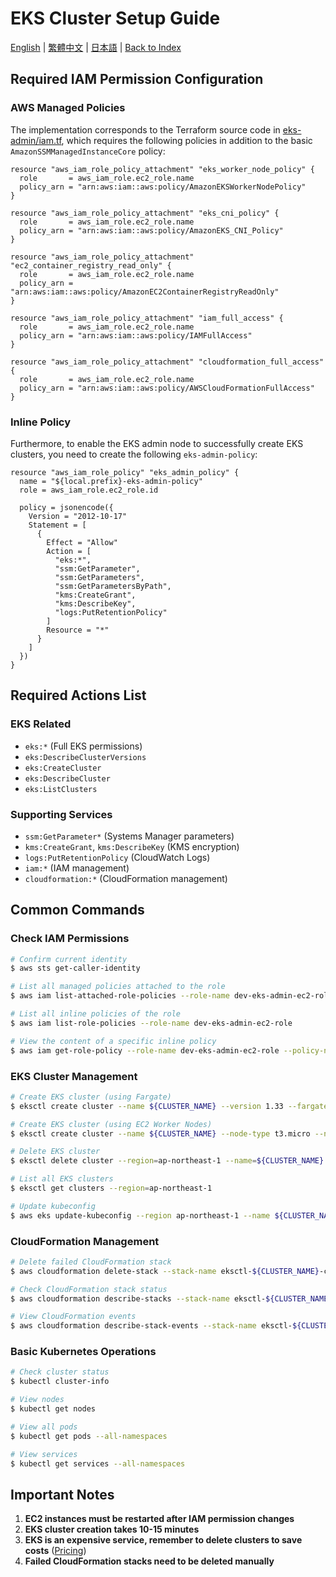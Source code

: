 # EKS Cluster Setup Guide

[English](../en/36_eks_cluster_setup.md) | [繁體中文](../zh-tw/36_eks_cluster_setup.md) | [日本語](../ja/36_eks_cluster_setup.md) | [Back to Index](../README.md)

## Required IAM Permission Configuration

### AWS Managed Policies
The implementation corresponds to the Terraform source code in [eks-admin/iam.tf](https://github.com/nekowanderer/nebuletta/blob/main/terraform/modules/compute/ec2/public/eks-admin/iam.tf), which requires the following policies in addition to the basic `AmazonSSMManagedInstanceCore` policy:
```hcl
resource "aws_iam_role_policy_attachment" "eks_worker_node_policy" {
  role       = aws_iam_role.ec2_role.name
  policy_arn = "arn:aws:iam::aws:policy/AmazonEKSWorkerNodePolicy"
}

resource "aws_iam_role_policy_attachment" "eks_cni_policy" {
  role       = aws_iam_role.ec2_role.name
  policy_arn = "arn:aws:iam::aws:policy/AmazonEKS_CNI_Policy"
}

resource "aws_iam_role_policy_attachment" "ec2_container_registry_read_only" {
  role       = aws_iam_role.ec2_role.name
  policy_arn = "arn:aws:iam::aws:policy/AmazonEC2ContainerRegistryReadOnly"
}

resource "aws_iam_role_policy_attachment" "iam_full_access" {
  role       = aws_iam_role.ec2_role.name
  policy_arn = "arn:aws:iam::aws:policy/IAMFullAccess"
}

resource "aws_iam_role_policy_attachment" "cloudformation_full_access" {
  role       = aws_iam_role.ec2_role.name
  policy_arn = "arn:aws:iam::aws:policy/AWSCloudFormationFullAccess"
}
```

### Inline Policy
Furthermore, to enable the EKS admin node to successfully create EKS clusters, you need to create the following `eks-admin-policy`:
```hcl
resource "aws_iam_role_policy" "eks_admin_policy" {
  name = "${local.prefix}-eks-admin-policy"
  role = aws_iam_role.ec2_role.id

  policy = jsonencode({
    Version = "2012-10-17"
    Statement = [
      {
        Effect = "Allow"
        Action = [
          "eks:*",
          "ssm:GetParameter",
          "ssm:GetParameters",
          "ssm:GetParametersByPath",
          "kms:CreateGrant",
          "kms:DescribeKey",
          "logs:PutRetentionPolicy"
        ]
        Resource = "*"
      }
    ]
  })
}
```

## Required Actions List

### EKS Related
- `eks:*` (Full EKS permissions)
- `eks:DescribeClusterVersions`
- `eks:CreateCluster`
- `eks:DescribeCluster`
- `eks:ListClusters`

### Supporting Services
- `ssm:GetParameter*` (Systems Manager parameters)
- `kms:CreateGrant`, `kms:DescribeKey` (KMS encryption)
- `logs:PutRetentionPolicy` (CloudWatch Logs)
- `iam:*` (IAM management)
- `cloudformation:*` (CloudFormation management)

## Common Commands

### Check IAM Permissions
```bash
# Confirm current identity
$ aws sts get-caller-identity

# List all managed policies attached to the role
$ aws iam list-attached-role-policies --role-name dev-eks-admin-ec2-role

# List all inline policies of the role
$ aws iam list-role-policies --role-name dev-eks-admin-ec2-role

# View the content of a specific inline policy
$ aws iam get-role-policy --role-name dev-eks-admin-ec2-role --policy-name dev-eks-admin-ec2-eks-admin-policy
```

### EKS Cluster Management
```bash
# Create EKS cluster (using Fargate)
$ eksctl create cluster --name ${CLUSTER_NAME} --version 1.33 --fargate

# Create EKS cluster (using EC2 Worker Nodes)
$ eksctl create cluster --name ${CLUSTER_NAME} --node-type t3.micro --nodes 1

# Delete EKS cluster
$ eksctl delete cluster --region=ap-northeast-1 --name=${CLUSTER_NAME}

# List all EKS clusters
$ eksctl get clusters --region=ap-northeast-1

# Update kubeconfig
$ aws eks update-kubeconfig --region ap-northeast-1 --name ${CLUSTER_NAME}
```

### CloudFormation Management
```bash
# Delete failed CloudFormation stack
$ aws cloudformation delete-stack --stack-name eksctl-${CLUSTER_NAME}-cluster --region ap-northeast-1

# Check CloudFormation stack status
$ aws cloudformation describe-stacks --stack-name eksctl-${CLUSTER_NAME}-cluster --region ap-northeast-1

# View CloudFormation events
$ aws cloudformation describe-stack-events --stack-name eksctl-${CLUSTER_NAME}-cluster --region ap-northeast-1
```

### Basic Kubernetes Operations
```bash
# Check cluster status
$ kubectl cluster-info

# View nodes
$ kubectl get nodes

# View all pods
$ kubectl get pods --all-namespaces

# View services
$ kubectl get services --all-namespaces
```

## Important Notes
1. **EC2 instances must be restarted after IAM permission changes**
2. **EKS cluster creation takes 10-15 minutes**
3. **EKS is an expensive service, remember to delete clusters to save costs** ([Pricing](https://aws.amazon.com/eks/pricing/))
4. **Failed CloudFormation stacks need to be deleted manually**